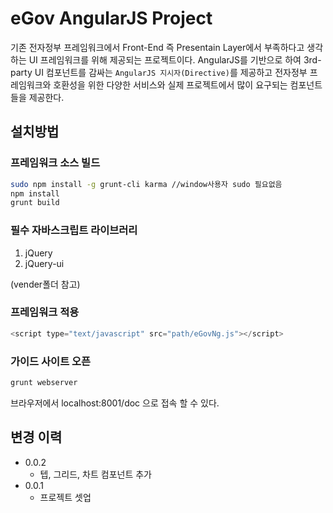 eGov AngularJS Project
=========================== 

기존 전자정부 프레임워크에서 Front-End 즉 Presentain Layer에서 부족하다고 생각하는 UI 프레임워크를 위해 제공되는 프로젝트이다. AngularJS를 기반으로 하여 3rd-party UI 컴포넌트를 감싸는 `AngularJS 지시자(Directive)`를 제공하고 전자정부 프레임워크와 호환성을 위한 다양한 서비스와 실제 프로젝트에서 많이 요구되는 컴포넌트들을 제공한다.

## 설치방법

### 프레임워크 소스 빌드

```sh
sudo npm install -g grunt-cli karma //window사용자 sudo 필요없음
npm install
grunt build
```
### 필수 자바스크립트 라이브러리
1. jQuery
2. jQuery-ui

(vender폴더 참고)

### 프레임워크 적용

```js
<script type="text/javascript" src="path/eGovNg.js"></script>
```

### 가이드 사이트 오픈

```sh
grunt webserver
```
브라우저에서 localhost:8001/doc 으로 접속 할 수 있다.

## 변경 이력

- 0.0.2
  - 텝, 그리드, 차트 컴포넌트 추가
- 0.0.1
	- 프로젝트 셋업
